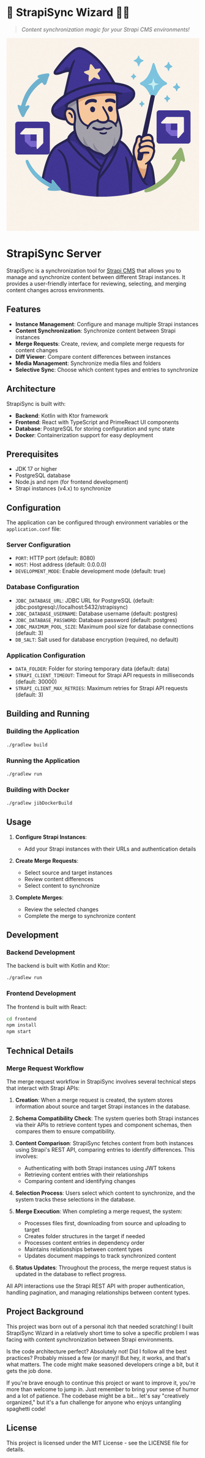 # 🔄 StrapiSync Wizard 🧙‍♂️

> *Content synchronization magic for your Strapi CMS environments!*

![StrapiSyncLogo png](StrapiSyncLogoImg.png)


# StrapiSync Server

StrapiSync is a synchronization tool for [Strapi CMS](https://strapi.io/) that allows you to manage and synchronize content between different Strapi instances. It provides a user-friendly interface for reviewing, selecting, and merging content changes across environments.

## Features

- **Instance Management**: Configure and manage multiple Strapi instances
- **Content Synchronization**: Synchronize content between Strapi instances
- **Merge Requests**: Create, review, and complete merge requests for content changes
- **Diff Viewer**: Compare content differences between instances
- **Media Management**: Synchronize media files and folders
- **Selective Sync**: Choose which content types and entries to synchronize

## Architecture

StrapiSync is built with:

- **Backend**: Kotlin with Ktor framework
- **Frontend**: React with TypeScript and PrimeReact UI components
- **Database**: PostgreSQL for storing configuration and sync state
- **Docker**: Containerization support for easy deployment

## Prerequisites

- JDK 17 or higher
- PostgreSQL database
- Node.js and npm (for frontend development)
- Strapi instances (v4.x) to synchronize

## Configuration

The application can be configured through environment variables or the `application.conf` file:

### Server Configuration
- `PORT`: HTTP port (default: 8080)
- `HOST`: Host address (default: 0.0.0.0)
- `DEVELOPMENT_MODE`: Enable development mode (default: true)

### Database Configuration
- `JDBC_DATABASE_URL`: JDBC URL for PostgreSQL (default: jdbc:postgresql://localhost:5432/strapisync)
- `JDBC_DATABASE_USERNAME`: Database username (default: postgres)
- `JDBC_DATABASE_PASSWORD`: Database password (default: postgres)
- `JDBC_MAXIMUM_POOL_SIZE`: Maximum pool size for database connections (default: 3)
- `DB_SALT`: Salt used for database encryption (required, no default)

### Application Configuration
- `DATA_FOLDER`: Folder for storing temporary data (default: data)
- `STRAPI_CLIENT_TIMEOUT`: Timeout for Strapi API requests in milliseconds (default: 30000)
- `STRAPI_CLIENT_MAX_RETRIES`: Maximum retries for Strapi API requests (default: 3)

## Building and Running

### Building the Application

```bash
./gradlew build
```

### Running the Application

```bash
./gradlew run
```

### Building with Docker

```bash
./gradlew jibDockerBuild
```

## Usage

1. **Configure Strapi Instances**:
   - Add your Strapi instances with their URLs and authentication details

2. **Create Merge Requests**:
   - Select source and target instances
   - Review content differences
   - Select content to synchronize

3. **Complete Merges**:
   - Review the selected changes
   - Complete the merge to synchronize content

## Development

### Backend Development

The backend is built with Kotlin and Ktor:

```bash
./gradlew run
```

### Frontend Development

The frontend is built with React:

```bash
cd frontend
npm install
npm start
```

## Technical Details

### Merge Request Workflow

The merge request workflow in StrapiSync involves several technical steps that interact with Strapi APIs:

1. **Creation**: When a merge request is created, the system stores information about source and target Strapi instances in the database.

2. **Schema Compatibility Check**: The system queries both Strapi instances via their APIs to retrieve content types and component schemas, then compares them to ensure compatibility.

3. **Content Comparison**: StrapiSync fetches content from both instances using Strapi's REST API, comparing entries to identify differences. This involves:
   - Authenticating with both Strapi instances using JWT tokens
   - Retrieving content entries with their relationships
   - Comparing content and identifying changes

4. **Selection Process**: Users select which content to synchronize, and the system tracks these selections in the database.

5. **Merge Execution**: When completing a merge request, the system:
   - Processes files first, downloading from source and uploading to target
   - Creates folder structures in the target if needed
   - Processes content entries in dependency order
   - Maintains relationships between content types
   - Updates document mappings to track synchronized content

6. **Status Updates**: Throughout the process, the merge request status is updated in the database to reflect progress.

All API interactions use the Strapi REST API with proper authentication, handling pagination, and managing relationships between content types.

## Project Background

This project was born out of a personal itch that needed scratching! I built StrapiSync Wizard in a relatively short time to solve a specific problem I was facing with content synchronization between Strapi environments. 

Is the code architecture perfect? Absolutely not! Did I follow all the best practices? Probably missed a few (or many)! But hey, it works, and that's what matters. The code might make seasoned developers cringe a bit, but it gets the job done.

If you're brave enough to continue this project or want to improve it, you're more than welcome to jump in. Just remember to bring your sense of humor and a lot of patience. The codebase might be a bit... let's say "creatively organized," but it's a fun challenge for anyone who enjoys untangling spaghetti code!

## License

This project is licensed under the MIT License - see the LICENSE file for details.
